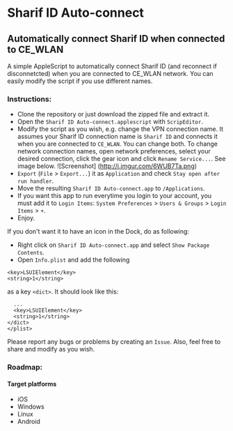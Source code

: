 # Sharif ID Auto-connect
## Automatically connect Sharif ID when connected to CE_WLAN

A simple AppleScript to automatically connect Sharif ID (and reconnect if disconnetcted) when you are connected to CE_WLAN network. You can easily modify the script if you use different names.

### Instructions:

- Clone the repository or just download the zipped file and extract it.
- Open the `Sharif ID Auto-connect.applescript` with `ScripEditor`.
- Modify the script as you wish, e.g. change the VPN connection name. It assumes your Sharif ID connection name is `Sharif ID` and connects it when you are connected to `CE_WLAN`. You can change both. To change network connection names, open network preferences, select your desired connection, click the gear icon and click `Rename Service...`. See image below.
![Screenshot]
(http://i.imgur.com/6WUB7Ta.png)
- `Export` (`File` > `Export...`) it as `Application` and check `Stay open after run handler`.
- Move the resulting `Sharif ID Auto-connect.app` to `/Applications`.
- If you want this app to run everytime you login to your account, you must add it to `Login Items`: `System Preferences` > `Users & Groups` > `Login Items` > `+`.
- Enjoy.

If you don't want it to have an icon in the Dock, do as following:

- Right click on `Sharif ID Auto-connect.app` and select `Show Package Contents`.
- Open `Info.plist` and add the following

```
<key>LSUIElement</key>
<string>1</string>
```
as a key `<dict>`. It should look like this:

```
  ...
  <key>LSUIElement</key>
  <string>1</string>
</dict>
</plist>
```

Please report any bugs or problems by creating an `Issue`. Also, feel free to share and modify as you wish.

### Roadmap: 

#### Target platforms
- iOS
- Windows
- Linux
- Android
